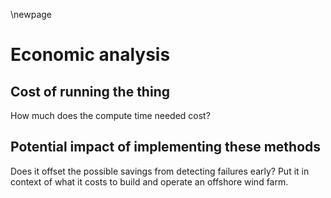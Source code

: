 \newpage
# Economic analysis

## Cost of running the thing
How much does the compute time needed cost?

## Potential impact of implementing these methods
Does it offset the possible savings from detecting failures early? Put it in context of what it costs to build and operate an offshore wind farm.
